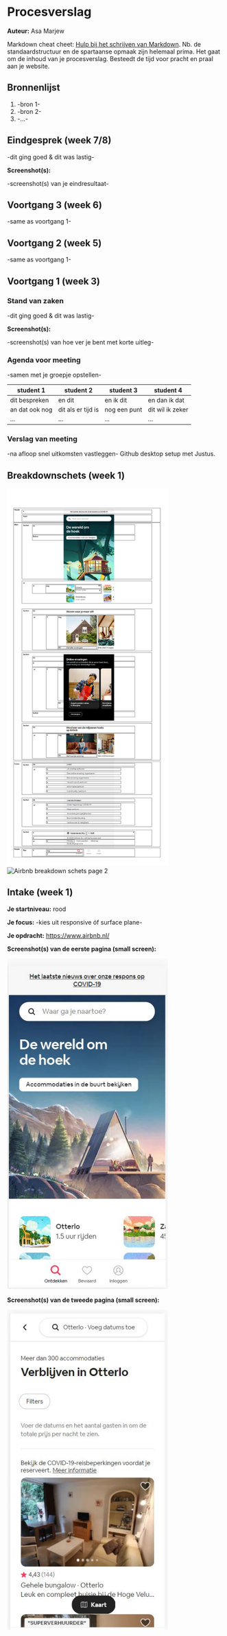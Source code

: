 # Procesverslag
**Auteur:** Asa Marjew

Markdown cheat cheet: [Hulp bij het schrijven van Markdown](https://github.com/adam-p/markdown-here/wiki/Markdown-Cheatsheet). Nb. de standaardstructuur en de spartaanse opmaak zijn helemaal prima. Het gaat om de inhoud van je procesverslag. Besteedt de tijd voor pracht en praal aan je website.



## Bronnenlijst
1. -bron 1-
2. -bron 2-
3. -...-



## Eindgesprek (week 7/8)

-dit ging goed & dit was lastig-

**Screenshot(s):**

-screenshot(s) van je eindresultaat-



## Voortgang 3 (week 6)

-same as voortgang 1-



## Voortgang 2 (week 5)

-same as voortgang 1-



## Voortgang 1 (week 3)

### Stand van zaken

-dit ging goed & dit was lastig-

**Screenshot(s):**

-screenshot(s) van hoe ver je bent met korte uitleg-

### Agenda voor meeting

-samen met je groepje opstellen-

| student 1      | student 2          | student 3    | student 4        |
| ---            | ---                | ---          | ---              |
| dit bespreken  | en dit             | en ik dit    | en dan ik dat    |
| an dat ook nog | dit als er tijd is | nog een punt | dit wil ik zeker |
| ...            | ...                | ...          | ...              |

### Verslag van meeting

-na afloop snel uitkomsten vastleggen-
Github desktop setup met Justus.



## Breakdownschets (week 1)

<img src="images/Remake Airbnb Elements page 1.png" width="375px" alt="Airbnb breakdown schets page 1">

<img src="images/Remake Airbnb Elements page 2.png" width="375px" alt="Airbnb breakdown schets page 2">


## Intake (week 1)

**Je startniveau:** rood

**Je focus:** -kies uit responsive óf surface plane-

**Je opdracht:** https://www.airbnb.nl/

**Screenshot(s) van de eerste pagina (small screen):**

<img src="images/Airbnb first page small screen.JPG" width="375px" alt="zoek pagina van Airbnb">

**Screenshot(s) van de tweede pagina (small screen):**

<img src="images/Airbnb second page small screen.JPG" width="375px" alt="pagina met woning aanbod">
